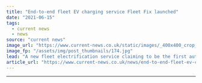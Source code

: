 ```yaml
---
title: "End-to-end fleet EV charging service Fleet Fix launched"
date: "2021-06-15"
tags: 
  - current news
  - news
source: "current news"
image_url: "https://www.current-news.co.uk/static/images/_400x400_crop_center-center/Fleet-Fix-ev-charging-platform-higher-quality-image-Ground-Control.jpg"
image_fp: "/assets/img/post_thumbnails/174.jpg"
lead: "​A new fleet electrification service claiming to be the first automated service to supply, install and manage the entire electric vehicle (EV) charger process has launched."
article_url: "https://www.current-news.co.uk/news/end-to-end-fleet-ev-charging-service-fleet-fix-launched?utm_source=rss-feeds&utm_medium=rss&utm_campaign=rss"
---
```


---
